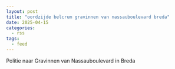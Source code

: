 ```yaml
---
layout: post
title: "oordzijde belcrum gravinnen van nassauboulevard breda"
date: 2025-04-15
categories: 
  - rss
tags: 
  - feed
---
```


Politie naar Gravinnen van Nassauboulevard in Breda
